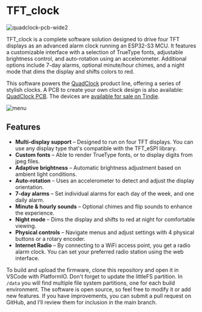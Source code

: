 # TFT_clock

![quadclock-pcb-wide2](https://github.com/user-attachments/assets/aef64c81-fa44-42b3-9fca-4c5e3404ec67)

TFT_clock is a complete software solution designed to drive four TFT displays as an advanced alarm clock running an ESP32-S3 MCU. It features a customizable interface with a selection of TrueType fonts, adjustable brightness control, and auto-rotation using an accelerometer. Additional options include 7-day alarms, optional minute/hour chimes, and a night mode that dims the display and shifts colors to red.

This software powers the [QuadClock](https://www.quadblock.com/) product line, offering a series of stylish clocks. A PCB to create your own clock design is also available: [QuadClock PCB](https://quadclock.com/pcb/). The devices are [available for sale on Tindie](https://www.tindie.com/stores/electronics-by-nic/).

![menu](https://github.com/user-attachments/assets/ba737011-526d-4891-a56f-4068fa5ed6fb)

## Features
- **Multi-display support** – Designed to run on four TFT displays. You can use any display type that's compatible with the TFT_eSPI library.
- **Custom fonts** – Able to render TrueType fonts, or to display digits from jpeg files.
- **Adaptive brightness** – Automatic brightness adjustment based on ambient light conditions.
- **Auto-rotation** – Uses an accelerometer to detect and adjust the display orientation.
- **7-day alarms** – Set individual alarms for each day of the week, and one daily alarm.
- **Minute & hourly sounds** – Optional chimes and flip sounds to enhance the experience.
- **Night mode** – Dims the display and shifts to red at night for comfortable viewing.
- **Physical controls** – Navigate menus and adjust settings with 4 physical buttons or a rotary encoder.
- **Internet Radio** – By connecting to a WiFi access point, you get a radio alarm clock. You can set your preferred radio station using the web interface.

To build and upload the firmware, clone this repository and open it in VSCode with PlatformIO.
Don't forget to update the littleFS partition. In `/data` you will find multiple file system partitions, one for each build environment.
The software is open source, so feel free to modify it or add new features. If you have improvements, you can submit a pull request on GitHub, and I’ll review them for inclusion in the main branch.
